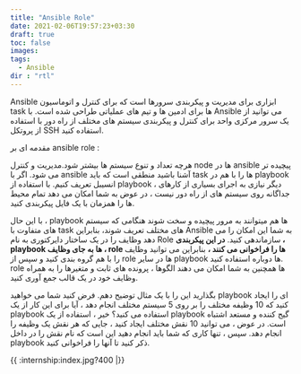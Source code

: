 ```yaml
---
title: "Ansible Role"
date: 2021-02-06T19:57:23+03:30
draft: true
toc: false
images:
tags:
  - Ansible
dir : "rtl"
---
```


Ansible ابزاری برای مدیریت و پیکربندی سرورها است که برای کنترل و اتوماسیون task ها برای ادمین ها و تیم های عملیاتی طراحی شده است. با Ansible می توانید از یک سرور مرکزی واحد برای کنترل و پیکربندی سیستم های مختلف از راه دور با استفاده از پروتکل SSH استفاده کنید.

 مقدمه ای بر ansible role :

هرچه تعداد و تنوع سیستم ها بیشتر شود.مدیریت و کنترل node ها در ansible پیچیده تر می شود. اگر با ansible آشنا باشید منطقی است که باید task ها را با هم در playbook انسیبل تعریف کنیم. با استفاده از playbook ، دیگر نیازی به اجرای بسیاری از کارهای جداگانه روی سیستم های از راه دور نیست ، در عوض به شما امکان می دهد تمام محیط ها را همزمان با یک فایل پیکربندی کنید.

با این حال ، playbook ها هم میتوانند به مرور پیچیده و سخت شوند هنگامی که سیستم های متفاوت با task های مختلف تعریف شوند، بنابراین Ansible به شما این امکان را می دهد وظایف را در یک ساختار دایرکتوری به نام Role سازماندهی کنید. **در این پیکربندی ، playbook ها به جای وظایف ، role ها را فراخوانی می کنند ،** بنابراین می توانید وظایف را با هم گروه بندی کنید و سپس از role ها در سایر playbook ها دوباره استفاده کنید. role ها همچنین به شما امکان می دهند الگوها ، پرونده های ثابت و متغیرها را به همراه وظایف خود در یک قالب جمع آوری کنید.

بگذارید این را با یک مثال توضیح دهم. فرض کنید شما می خواهید playbook ای را ایجاد کنید که 10 وظیفه مختلف را بر روی 5 سیستم مختلف انجام دهد ، آیا برای این کار از یک playbook استفاده می کنید؟ خیر ، استفاده از یک playbook  گیج کننده و مستعد اشتباه است. در عوض ، می توانید 10 نقش مختلف ایجاد کنید ، جایی که هر نقش یک وظیفه را انجام دهد. سپس ، تنها کاری که شما باید انجام دهید این است که نام نقش را در داخل playbook ذکر کنید تا آنها را فراخوانی کنید.

{{ :internship:index.jpg?400 |}}
